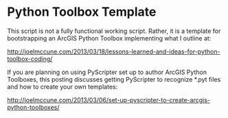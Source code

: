 Python Toolbox Template
=====================

This script is not a fully functional working script. Rather, it is a template for bootstrapping an ArcGIS Python Toolbox implementing what I outline at:

http://joelmccune.com/2013/03/18/lessons-learned-and-ideas-for-python-toolbox-coding/

If you are planning on using PyScripter set up to author ArcGIS Python Toolboxes, this posting discusses getting PyScripter to recognize *.pyt files and how to create your own templates:

http://joelmccune.com/2013/03/06/set-up-pyscripter-to-create-arcgis-python-toolboxes/
